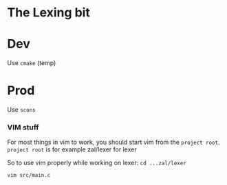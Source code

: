 # The Lexing bit

# Dev
Use `cmake` (temp)

# Prod
Use `scons`

### VIM stuff
For most things in vim to work, you should start vim from the `project root`. `project root` is for example zal/lexer for lexer

So to use vim properly while working on lexer:
`cd ...zal/lexer`

`vim src/main.c`


